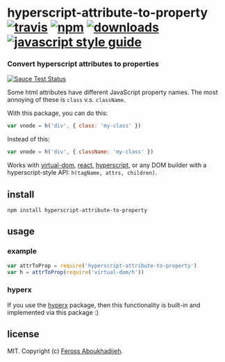 # hyperscript-attribute-to-property [![travis][travis-image]][travis-url] [![npm][npm-image]][npm-url] [![downloads][downloads-image]][downloads-url] [![javascript style guide][standard-image]][standard-url]

[travis-image]: https://img.shields.io/travis/feross/hyperscript-attribute-to-property/master.svg
[travis-url]: https://travis-ci.org/feross/hyperscript-attribute-to-property
[npm-image]: https://img.shields.io/npm/v/hyperscript-attribute-to-property.svg
[npm-url]: https://npmjs.org/package/hyperscript-attribute-to-property
[downloads-image]: https://img.shields.io/npm/dm/hyperscript-attribute-to-property.svg
[downloads-url]: https://npmjs.org/package/hyperscript-attribute-to-property
[standard-image]: https://img.shields.io/badge/code_style-standard-brightgreen.svg
[standard-url]: https://standardjs.com

### Convert hyperscript attributes to properties

[![Sauce Test Status](https://saucelabs.com/browser-matrix/hyperscript-attr.svg)](https://saucelabs.com/u/hyperscript-attr)

Some html attributes have different JavaScript property names. The most annoying of these
is `class` v.s. `className`.

With this package, you can do this:

```js
var vnode = h('div', { class: 'my-class' })
```

Instead of this:

```js
var vnode = h('div', { className: 'my-class' })
```

Works with [virtual-dom](https://www.npmjs.com/package/virtual-dom), [react](https://www.npmjs.com/package/react), [hyperscript](https://www.npmjs.com/package/hyperscript), or any DOM builder with a hyperscript-style API: `h(tagName, attrs, children)`.

## install

```
npm install hyperscript-attribute-to-property
```

## usage

###  example

```js
var attrToProp = require('hyperscript-attribute-to-property')
var h = attrToProp(require('virtual-dom/h'))
```

### hyperx

If you use the [hyperx](https://npmjs.com/package/hyperx) package, then this functionality
is built-in and implemented via this package :)

## license

MIT. Copyright (c) [Feross Aboukhadijeh](http://feross.org).
